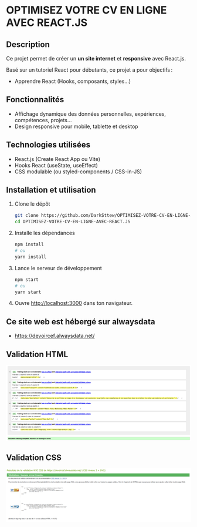 # OPTIMISEZ VOTRE CV EN LIGNE AVEC REACT.JS

##  Description
Ce projet permet de créer un **un site internet** et **responsive** avec React.js.

Basé sur un tutoriel React pour débutants, ce projet a pour objectifs :
- Apprendre React (Hooks, composants, styles…)

##  Fonctionnalités
- Affichage dynamique des données personnelles, expériences, compétences, projets…
- Design responsive pour mobile, tablette et desktop

##  Technologies utilisées
- React.js (Create React App ou Vite)
- Hooks React (useState, useEffect)
- CSS modulable (ou styled-components / CSS-in-JS)

##  Installation et utilisation
1. Clone le dépôt  
   ```bash
   git clone https://github.com/DarkSttew/OPTIMISEZ-VOTRE-CV-EN-LIGNE-AVEC-REACT.JS.git
   cd OPTIMISEZ-VOTRE-CV-EN-LIGNE-AVEC-REACT.JS
   ```
2. Installe les dépendances  
   ```bash
   npm install
   # ou
   yarn install
   ```
3. Lance le serveur de développement  
   ```bash
   npm start
   # ou
   yarn start
   ```
4. Ouvre [http://localhost:3000](http://localhost:3000) dans ton navigateur.

##  Ce site web est hébergé sur alwaysdata
- https://devoircef.alwaysdata.net/

## Validation HTML

![Validation HTML W3C](src/assets/img/Validation-W3C/Validation-HTML.png)

## Validation CSS

![Validation CSS W3C](src/assets/img/Validation-W3C/Validation-CSS.png)